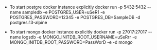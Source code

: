 * To start postgre docker instance explicitly 
docker run -p 5432:5432 --name sampledb -e POSTGRES_USER=uSeR1 -e POSTGRES_PASSWORD=12345 -e POSTGRES_DB=SampleDB -d postgres:13-alpine

* To start mongo docker instance explicitly 
docker run -p 27017:27017 --name logsdb -e MONGO_INITDB_ROOT_USERNAME=uSeRrr -e MONGO_INITDB_ROOT_PASSWORD=PassWorD -e -d mongo